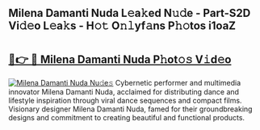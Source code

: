 ## Milena Damanti Nuda L𝚎a𝚔ed N𝚞𝚍e - Part-S2D Vi𝚍𝚎o L𝚎a𝚔s - H𝚘𝚝 O𝚗𝚕yf𝚊ns P𝚑𝚘tos i1oaZ

# <h2><a href="http://kfd5dh.oniu.top/?m=Milena+Damanti+Nuda">🔗👉 🔴 Milena Damanti Nuda P𝚑ot𝚘𝚜 V𝚒d𝚎o</a></h2>

[![Milena Damanti Nuda Nu𝚍e𝚜](https://i.imgur.com/0qMVB7G.gif)](http://kfd5dh.oniu.top/?m=Milena+Damanti+Nuda)
Cybernetic performer and multimedia innovator Milena Damanti Nuda, acclaimed for distributing dance and lifestyle inspiration through viral dance sequences and compact films. Visionary designer Milena Damanti Nuda, famed for their groundbreaking designs and commitment to creating beautiful and functional products.  
